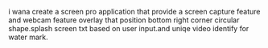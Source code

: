  i wana create a screen pro application that provide a screen capture feature and webcam feature overlay that position bottom right corner circular shape.splash screen txt based on user input.and uniqe video identify for water mark.

